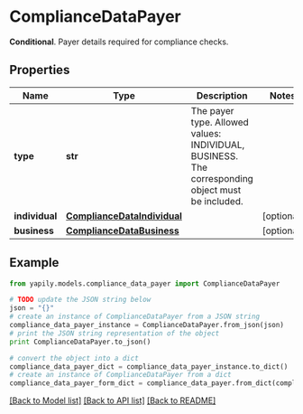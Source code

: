 # ComplianceDataPayer

__Conditional__. Payer details required for compliance checks.

## Properties
Name | Type | Description | Notes
------------ | ------------- | ------------- | -------------
**type** | **str** | The payer type. Allowed values: INDIVIDUAL, BUSINESS. The corresponding object must be included. | 
**individual** | [**ComplianceDataIndividual**](ComplianceDataIndividual.md) |  | [optional] 
**business** | [**ComplianceDataBusiness**](ComplianceDataBusiness.md) |  | [optional] 

## Example

```python
from yapily.models.compliance_data_payer import ComplianceDataPayer

# TODO update the JSON string below
json = "{}"
# create an instance of ComplianceDataPayer from a JSON string
compliance_data_payer_instance = ComplianceDataPayer.from_json(json)
# print the JSON string representation of the object
print ComplianceDataPayer.to_json()

# convert the object into a dict
compliance_data_payer_dict = compliance_data_payer_instance.to_dict()
# create an instance of ComplianceDataPayer from a dict
compliance_data_payer_form_dict = compliance_data_payer.from_dict(compliance_data_payer_dict)
```
[[Back to Model list]](../README.md#documentation-for-models) [[Back to API list]](../README.md#documentation-for-api-endpoints) [[Back to README]](../README.md)


